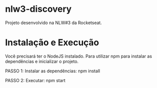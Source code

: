 # nlw3-discovery
Projeto desenvolvido na NLW#3 da Rocketseat.

# Instalação e Execução
Você precisará ter o NodeJS instalado. Para utilizar npm para instalar as dependências e inicializar o projeto.

PASSO 1: Instalar as dependências: npm install

PASSO 2: Executar: npm start
